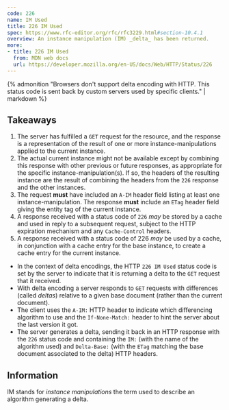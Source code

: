 ```yaml
---
code: 226
name: IM Used
title: 226 IM Used
spec: https://www.rfc-editor.org/rfc/rfc3229.html#section-10.4.1
overview: An instance manipulation (IM) _delta_ has been returned.
more:
- title: 226 IM Used
  from: MDN web docs
  url: https://developer.mozilla.org/en-US/docs/Web/HTTP/Status/226
---
```


{% admonition "Browsers don't support delta encoding with HTTP. This status code is sent back by custom servers used by specific clients." | markdown %}

## Takeaways

1. The server has fulfilled a `GET` request for the resource, and the response is a representation of the result of one or more instance-manipulations applied to the current instance.
1. The actual current instance might not be available except by combining this response with other previous or future responses, as appropriate for the specific instance-manipulation(s). If so, the headers of the resulting instance are the result of combining the headers from the `226` response and the other instances.
1. The request **must** have included an `A-IM` header field listing at least one instance-manipulation. The response **must** include an `ETag` header field giving the entity tag of the current instance.
1. A response received with a status code of `226` _may_ be stored by a cache and used in reply to a subsequent request, subject to the HTTP expiration mechanism and any `Cache-Control` headers.
1. A response received with a status code of 226 _may_ be used by a cache, in conjunction with a cache entry for the base instance, to create a cache entry for the current instance.

- In the context of delta encodings, the HTTP `226 IM Used` status code is set by the server to indicate that it is returning a delta to the `GET` request that it received.
- With delta encoding a server responds to `GET` requests with differences (called _deltas_) relative to a given base document (rather than the current document).
- The client uses the `A-IM:` HTTP header to indicate which differencing algorithm to use and the `If-None-Match:` header to hint the server about the last version it got.
- The server generates a delta, sending it back in an HTTP response with the `226` status code and containing the `IM:` (with the name of the algorithm used) and `Delta-Base:` (with the `ETag` matching the base document associated to the delta) HTTP headers.

## Information

IM stands for _instance manipulations_ the term used to describe an algorithm generating a delta.
